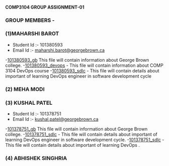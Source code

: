 #### COMP3104 GROUP ASSIGNMENT-01

### GROUP MEMBERS -

### (1)MAHARSHI BAROT

- Student Id :- 101380593
- Email Id :- maharshi.barot@georgebrown.ca

-[101380593_gb](101380593_gb.txt) This file will contain information about George Brown college. 
-[101380593_devops](101380593_devops.txt) - This file will contain information about COMP 3104 DevOps course 
-[101380593_sdlc](101380593_sdlc.txt) - This file will contain details about important of learning DevOps engineer in software development cycle

### (2) MEHA MODI

### (3) KUSHAL PATEL

- Student Id :- 101378751
- Email Id :- kushal.patel@georgebrown.ca



-[101378751_gb](101378751_gb.txt) This file will contain information about George Brown college.
-[101378751_sdlc](101380593_sdlc.txt) - This file will contain details about important of learning DevOps engineer in software development cycle.
-[101378751_sdlc](101380593_devops.txt) - This file will contain details about important of learning DevOps .

### (4) ABHISHEK SINGHRIA

###
